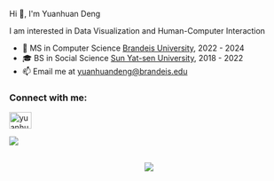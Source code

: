 Hi 👋, I'm Yuanhuan Deng

I am interested in Data Visualization and Human-Computer Interaction
- 🪪 MS in Computer Science [Brandeis University](https://www.brandeis.edu/), 2022 - 2024
- 🎓 BS in Social Science [Sun Yat-sen University](https://www.sysu.edu.cn/), 2018 - 2022
- 📫 Email me at yuanhuandeng@brandeis.edu

<h3 align="left">Connect with me:</h3>
<p align="left">
  <a href="https://linkedin.com/in/yuanhuandeng" target="blank">
    <img align="center" src="https://raw.githubusercontent.com/rahuldkjain/github-profile-readme-generator/master/src/images/icons/Social/linked-in-alt.svg" alt="yuanhuandeng" height="30" width="40" />
  </a>
</p>

<img src="https://github-readme-stats.vercel.app/api/top-langs/?username=yuanhuano&layout=compact&line_height=20&theme=graywhite&border_radius=20" />
<p align = "center">
  <br />
  <img src = "https://komarev.com/ghpvc/?username=yuanhuano&label=PROFILE+VIEWS">
</p>
